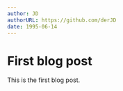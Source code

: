 ```yaml
---
author: JD
authorURL: https://github.com/derJD
date: 1995-06-14
---
```


# First blog post

This is the first blog post.
